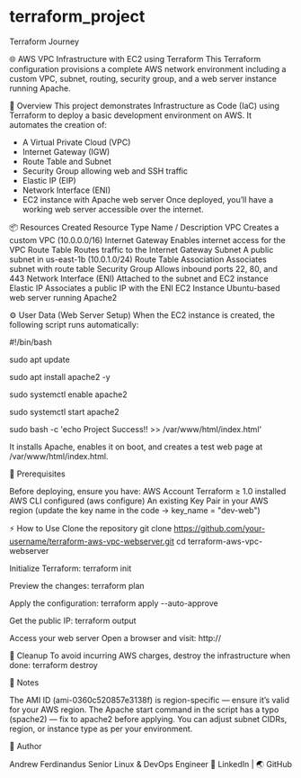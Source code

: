 # terraform_project
Terraform Journey

🌐 AWS VPC Infrastructure with EC2 using Terraform
This Terraform configuration provisions a complete AWS network environment including a custom VPC, subnet, routing, security group, and a web server instance running Apache.

🚀 Overview
This project demonstrates Infrastructure as Code (IaC) using Terraform to deploy a basic development environment on AWS.
It automates the creation of:

- A Virtual Private Cloud (VPC)
- Internet Gateway (IGW)
- Route Table and Subnet
- Security Group allowing web and SSH traffic
- Elastic IP (EIP)
- Network Interface (ENI)
- EC2 instance with Apache web server
Once deployed, you’ll have a working web server accessible over the internet.

📦 Resources Created
Resource Type	            Name / Description
VPC	                      Creates a custom VPC (10.0.0.0/16)
Internet Gateway	        Enables internet access for the VPC
Route Table	              Routes traffic to the Internet Gateway
Subnet	                  A public subnet in us-east-1b (10.0.1.0/24)
Route Table Association	  Associates subnet with route table
Security Group	          Allows inbound ports 22, 80, and 443
Network Interface (ENI)	  Attached to the subnet and EC2 instance
Elastic IP	              Associates a public IP with the ENI
EC2 Instance	            Ubuntu-based web server running Apache2

⚙️ User Data (Web Server Setup)
When the EC2 instance is created, the following script runs automatically:

#!/bin/bash

sudo apt update

sudo apt install apache2 -y

sudo systemctl enable apache2

sudo systemctl start apache2

sudo bash -c 'echo Project Success!! >> /var/www/html/index.html'


It installs Apache, enables it on boot, and creates a test web page at /var/www/html/index.html.

🧩 Prerequisites

Before deploying, ensure you have:
AWS Account
Terraform ≥ 1.0 installed
AWS CLI configured (aws configure)
An existing Key Pair in your AWS region (update the key name in the code → key_name = "dev-web")

⚡ How to Use
Clone the repository
git clone https://github.com/your-username/terraform-aws-vpc-webserver.git
cd terraform-aws-vpc-webserver

Initialize Terraform:
terraform init

Preview the changes:
terraform plan

Apply the configuration:
terraform apply --auto-approve

Get the public IP:
terraform output

Access your web server
Open a browser and visit:
http://<your-elastic-ip>

🧹 Cleanup
To avoid incurring AWS charges, destroy the infrastructure when done:
terraform destroy

🧠 Notes

The AMI ID (ami-0360c520857e3138f) is region-specific — ensure it’s valid for your AWS region.
The Apache start command in the script has a typo (spache2) — fix to apache2 before applying.
You can adjust subnet CIDRs, region, or instance type as per your environment.

📘 Author

Andrew Ferdinandus
Senior Linux & DevOps Engineer
🔗 LinkedIn | 🌏 GitHub

